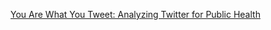 [You Are What You Tweet: Analyzing Twitter for Public Health](http://www.cs.jhu.edu/~mdredze/publications/twitter_health_icwsm_11.pdf)
